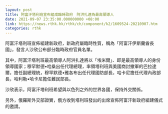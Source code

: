 ```yaml
---
layout: post
title: 阿富汗塔利班宣布組成臨時政府　阿洪扎達為最高領導人
date: 2021-09-07 23:35:00.000000000 +08:00
link: https://news.rthk.hk/rthk/ch/component/k2/1609524-20210907.htm
categories: rthk
---
```


阿富汗塔利班宣佈組建新政府，新政府屬臨時性質，稱為「阿富汗伊斯蘭酋長國」，發言人沙欣公布部分臨時政府官員名單。

其中，阿富汗塔利班最高領導人阿洪扎達將以「埃米爾」、即是最高領導人的身份領導國家；穆罕默德•哈桑出任代理總理，率領塔利班與美國商討撤軍的巴拉達爾，擔任副總理統，穆罕默德•雅各布出任代理國防部長，哈卡尼擔任代理內政部長，哈利勒•哈卡尼擔任難民部長。

沙欣表示，阿富汗塔利班希望與以色列之外的世界各國，保持外交關係。

另外，俄羅斯外交部證實，俄方收到塔利班發出的出席宣佈阿富汗新政府組建儀式的邀請。
